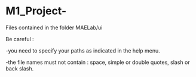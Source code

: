 # M1_Project-
Files contained in the folder MAELab/ui 

Be careful : 

 -you need to specify your paths as indicated in the help menu.

-the file names must not contain : space, simple or double quotes, slash or back slash.

